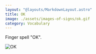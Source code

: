 ```yaml
---
layout: "@layouts/MarkdownLayout.astro"
title: OK
image: ./assets/images-of-signs/ok.gif
category: Vocabulary
---
```


Finger spell "OK".

![OK](@signs/ok.gif)
